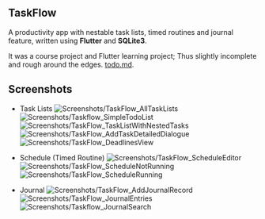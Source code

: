 ## TaskFlow

A productivity app with nestable task lists, timed routines and journal feature, written using **Flutter** and **SQLite3**.

It was a course project and Flutter learning project; Thus slightly incomplete and rough around the edges. [todo.md](https://github.com/mahesh-hegde/TaskFlow/blob/main/todo.md).

## Screenshots

* Task Lists
![Screenshots/TaskFlow_AllTaskLists](https://github.com/mahesh-hegde/TaskFlow/blob/main/Screenshots/TaskFlow_AllTaskLists.png) ![Screenshots/Taskflow_SimpleTodoList](https://github.com/mahesh-hegde/TaskFlow/blob/main/Screenshots/Taskflow_SimpleTodoList.png)
![Screenshots/TaskFlow_TaskListWithNestedTasks](https://github.com/mahesh-hegde/TaskFlow/blob/main/Screenshots/TaskFlow_TaskListWithNestedTasks.png) ![Screenshots/TaskFlow_AddTaskDetailedDialogue](https://github.com/mahesh-hegde/TaskFlow/blob/main/Screenshots/TaskFlow_AddTaskDetailedDialogue.png) ![Screenshots/TaskFlow_DeadlinesView](https://github.com/mahesh-hegde/TaskFlow/blob/main/Screenshots/TaskFlow_DeadlinesView.png)

* Schedule (Timed Routine)
![Screenshots/TaskFlow_ScheduleEditor](https://github.com/mahesh-hegde/TaskFlow/blob/main/Screenshots/TaskFlow_ScheduleEditor.png) ![Screenshots/TaskFlow_ScheduleNotRunning](https://github.com/mahesh-hegde/TaskFlow/blob/main/Screenshots/TaskFlow_ScheduleNotRunning.png) ![Screenshots/TaskFlow_ScheduleRunning](https://github.com/mahesh-hegde/TaskFlow/blob/main/Screenshots/TaskFlow_ScheduleRunning.png)

* Journal
![Screenshots/TaskFlow_AddJournalRecord](https://github.com/mahesh-hegde/TaskFlow/blob/main/Screenshots/TaskFlow_AddJournalRecord.png) ![Screenshots/TaskFlow_JournalEntries](https://github.com/mahesh-hegde/TaskFlow/blob/main/Screenshots/TaskFlow_JournalEntries.png) ![Screenshots/Taskflow_JournalSearch](https://github.com/mahesh-hegde/TaskFlow/blob/main/Screenshots/Taskflow_JournalSearch.png)

